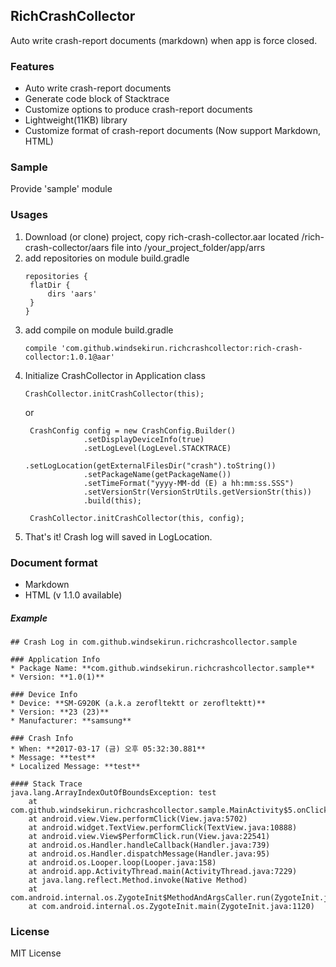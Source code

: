 ## RichCrashCollector
Auto write crash-report documents (markdown) when app is force closed.

### Features
* Auto write crash-report documents
* Generate code block of Stacktrace
* Customize options to produce crash-report documents
* Lightweight(11KB) library
* Customize format of crash-report documents (Now support Markdown, HTML)

### Sample
Provide 'sample' module

### Usages
1. Download (or clone) project, copy rich-crash-collector.aar located /rich-crash-collector/aars file into /your_project_folder/app/arrs
2. add repositories on module build.gradle
   ```` 
   repositories {
    flatDir {
        dirs 'aars'
    }
   }
    ````
3. add compile on module build.gradle
    ````
    compile 'com.github.windsekirun.richcrashcollector:rich-crash-collector:1.0.1@aar'
    ````
4. Initialize CrashCollector in Application class 
   ````
   CrashCollector.initCrashCollector(this);
   ````
   or
   ````
    CrashConfig config = new CrashConfig.Builder()
                .setDisplayDeviceInfo(true)
                .setLogLevel(LogLevel.STACKTRACE)
                .setLogLocation(getExternalFilesDir("crash").toString())
                .setPackageName(getPackageName())
                .setTimeFormat("yyyy-MM-dd (E) a hh:mm:ss.SSS")
                .setVersionStr(VersionStrUtils.getVersionStr(this))
                .build(this);

    CrashCollector.initCrashCollector(this, config);
   ````
5. That's it! Crash log will saved in LogLocation.

### Document format
* Markdown
* HTML (v 1.1.0 available)

##### Example
````
## Crash Log in com.github.windsekirun.richcrashcollector.sample

### Application Info
* Package Name: **com.github.windsekirun.richcrashcollector.sample**
* Version: **1.0(1)**

### Device Info
* Device: **SM-G920K (a.k.a zerofltektt or zerofltektt)**
* Version: **23 (23)**
* Manufacturer: **samsung**

### Crash Info
* When: **2017-03-17 (금) 오후 05:32:30.881**
* Message: **test**
* Localized Message: **test**

#### Stack Trace
java.lang.ArrayIndexOutOfBoundsException: test
	at com.github.windsekirun.richcrashcollector.sample.MainActivity$5.onClick(MainActivity.java:59)
	at android.view.View.performClick(View.java:5702)
	at android.widget.TextView.performClick(TextView.java:10888)
	at android.view.View$PerformClick.run(View.java:22541)
	at android.os.Handler.handleCallback(Handler.java:739)
	at android.os.Handler.dispatchMessage(Handler.java:95)
	at android.os.Looper.loop(Looper.java:158)
	at android.app.ActivityThread.main(ActivityThread.java:7229)
	at java.lang.reflect.Method.invoke(Native Method)
	at com.android.internal.os.ZygoteInit$MethodAndArgsCaller.run(ZygoteInit.java:1230)
	at com.android.internal.os.ZygoteInit.main(ZygoteInit.java:1120)
````

### License
MIT License
